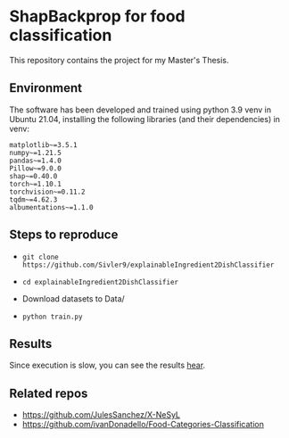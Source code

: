 # ShapBackprop for food classification

This repository contains the project for my Master's Thesis.

## Environment

The software has been developed and trained using python 3.9 venv in Ubuntu 21.04, installing the following libraries (and their dependencies) in venv:

    matplotlib~=3.5.1
    numpy~=1.21.5
    pandas~=1.4.0
    Pillow~=9.0.0
    shap~=0.40.0
    torch~=1.10.1
    torchvision~=0.11.2
    tqdm~=4.62.3
    albumentations~=1.1.0

## Steps to reproduce

 * `git clone https://github.com/Sivler9/explainableIngredient2DishClassifier`
 * `cd explainableIngredient2DishClassifier`

 * Download datasets to Data/

 * `python train.py`

## Results

Since execution is slow, you can see the results [hear](https://drive.google.com/drive/folders/1e9pkdsRq0UaWCjKrTdVc5469SAoXxcyx?usp=sharing).

## Related repos
 * https://github.com/JulesSanchez/X-NeSyL
 * https://github.com/ivanDonadello/Food-Categories-Classification
